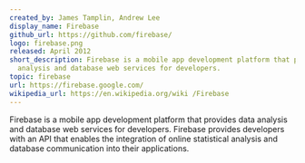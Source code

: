 ```yaml
---
created_by: James Tamplin, Andrew Lee
display_name: Firebase
github_url: https://github.com/firebase/
logo: firebase.png
released: April 2012
short_description: Firebase is a mobile app development platform that provides data
  analysis and database web services for developers.
topic: firebase
url: https://firebase.google.com/
wikipedia_url: https://en.wikipedia.org/wiki /Firebase
---
```

Firebase is a mobile app development platform that provides data analysis and database web services for developers. Firebase provides developers with an API that enables the integration of online statistical analysis and database communication into their applications.
